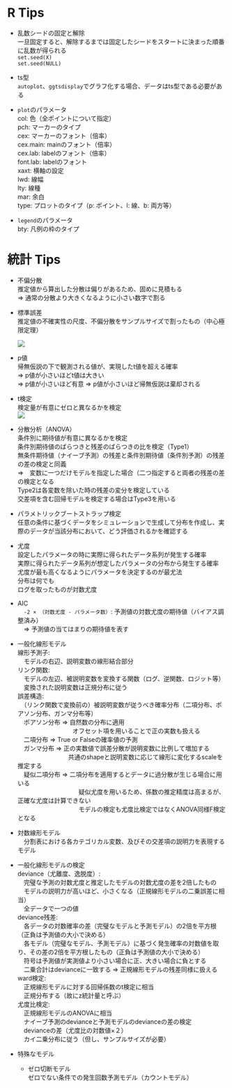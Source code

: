 # R Tips

* 乱数シードの固定と解除  
一旦固定すると、解除するまでは固定したシードをスタートに決まった順番に乱数が得られる  
`set.seed(X)`  
`set.seed(NULL)`  
* ts型  
`autoplot`、`ggtsdisplay`でグラフ化する場合、データはts型である必要がある  
* `plot`のパラメータ  
  col: 色（全ポイントについて指定）  
  pch: マーカーのタイプ  
  cex: マーカーのフォント（倍率）  
  cex.main: mainのフォント（倍率）  
  cex.lab: labelのフォント（倍率）  
  font.lab: labelのフォント  
  xaxt: 横軸の設定  
  lwd: 線幅  
  lty: 線種  
  mar: 余白  
  type: プロットのタイプ（p: ポイント、l: 線、b: 両方等）  
  
* `legend`のパラメータ  
  bty: 凡例の枠のタイプ  

# 統計 Tips
* 不偏分散  
推定値から算出した分散は偏りがあるため、固めに見積もる  
⇒ 通常の分散より大きくなるように小さい数字で割る  
* 標準誤差  
推定値の不確実性の尺度、不偏分散をサンプルサイズで割ったもの（中心極限定理）  

  <img src="https://latex.codecogs.com/gif.latex?\sqrt{\frac{s^{2}}{n}}" />  
* p値  
帰無仮説の下で観測される値が、実現したt値を超える確率  
⇒ p値が小さいほどt値は大きい  
⇒ p値が小さいほど有意
⇒ p値が小さいほど帰無仮説は棄却される  
* t検定  
検定量が有意にゼロと異なるかを検定  
  <img src="https://latex.codecogs.com/gif.latex?\frac{\bar{x}}{\sqrt{\frac{s^{2}}{n}}}" />  

* 分散分析（ANOVA）  
条件別に期待値が有意に異なるかを検定  
条件別期待値のばらつきと残差のばらつきの比を検定（Type1）  
無条件期待値（ナイーブ予測）の残差と条件別期待値（条件別予測）の残差の差の検定と同義  
⇒　変数に一つだけモデルを指定した場合（二つ指定すると両者の残差の差の検定となる  
Type2は各変数を除いた時の残差の変分を検定している  
交差項を含む回帰モデルを検定する場合はType3を用いる    

* パラメトリックブートストラップ検定  
任意の条件に基づくデータをシミュレーションで生成して分布を作成し、実際のデータが当該分布において、どう評価されるかを確認する  

* 尤度  
設定したパラメータの時に実際に得られたデータ系列が発生する確率  
実際に得られたデータ系列が想定したパラメータの分布から発生する確率  
尤度が最も高くなるようにパラメータを決定するのが最尤法  
分布は何でも  
ログを取ったものが対数尤度  

* AIC  
　`-2 × （対数尤度 - パラメータ数）`: 予測値の対数尤度の期待値（バイアス調整済み）  
　⇒ 予測値の当てはまりの期待値を表す  

* 一般化線形モデル  
線形予測子:  
　モデルの右辺、説明変数の線形結合部分  
リンク関数:  
　モデルの左辺、被説明変数を変換する関数（ログ、逆関数、ロジット等）  
　変換された説明変数は正規分布に従う  
誤差構造:  
　（リンク関数で変換前の）被説明変数が従うべき確率分布（二項分布、ポアソン分布、ガンマ分布等）  
　ポアソン分布 ⇒ 自然数の分布に適用  
　　　　　　　　　オフセット項を用いることで正の実数も扱える  
　二項分布 ⇒ True or Falseの確率値の予測  
　ガンマ分布 ⇒ 正の実数値で誤差分散が説明変数に比例して増加する  
　　　　　　　　 共通のshapeと説明変数に応じて線形に変化するscaleを推定する  
　疑似二項分布 ⇒ 二項分布を適用するとデータに過分散が生じる場合に用いる  
　　　　　　　　　　疑似尤度を用いるため、係数の推定精度は高まるが、正確な尤度は計算できない  
　　　　　　　　　　モデルの検定も尤度比検定ではなくANOVA同様F検定となる  
* 対数線形モデル  
　分割表における各カテゴリカル変数、及びその交差項の説明力を表現するモデル  


* 一般化線形モデルの検定  
deviance（尤離度、逸脱度）:  
　完璧な予測の対数尤度と推定したモデルの対数尤度の差を2倍したもの  
　モデルの説明力が高いほど、小さくなる（正規線形モデルの二乗誤差に相当）  
　全データで一つの値  
deviance残差:  
　各データの対数確率の差（完璧なモデルと予測モデル）の2倍を平方根（正負は予測値の大小で決める）  
　各モデル（完璧なモデル、予測モデル）に基づく発生確率の対数値を取り、その差の2倍を平方根したもの（正負は予測値の大小で決める）  
　符号は予測値が実測値より小さい場合に正、大きい場合に負とする  
　二乗合計はdevianceに一致する ⇒ 正規線形モデルの残差同様に扱える  
ward検定:  
　正規線形モデルに対する回帰係数のt検定に相当  
　正規分布する（故にz統計量と呼ぶ）  
尤度比検定:  
　正規線形モデルのANOVAに相当  
　ナイーブ予測のdevianceと予測モデルのdevianceの差の検定  
　devianceの差（尤度比の対数値×２）  
　カイ二乗分布に従う（但し、サンプルサイズが必要）  
* 特殊なモデル  
  * ゼロ切断モデル  
  ゼロでない条件での発生回数予測モデル（カウントモデル）
 
 
 
 
 

